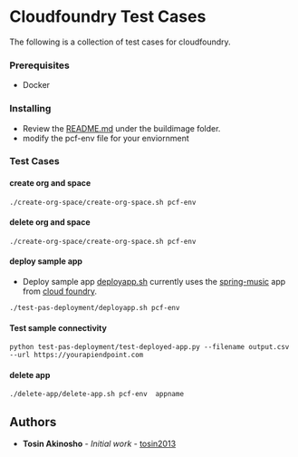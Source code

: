 # Cloudfoundry Test Cases

The following is a collection of test cases for cloudfoundry.

### Prerequisites

* Docker

### Installing

*  Review the [README.md](https://github.com/tosin2013/cloudfoundry-testcases/blob/master/buildimage/) under the buildimage folder.
* modify the pcf-env file for your enviornment

### Test Cases
#### create org and space
```
./create-org-space/create-org-space.sh pcf-env
```

#### delete org and space
```
./create-org-space/create-org-space.sh pcf-env
```
#### deploy sample app
* Deploy sample app [deployapp.sh](https://github.com/tosin2013/cloudfoundry-testcases/blob/master/test-pas-deployment/deployapp.sh) currently uses the [spring-music](https://github.com/cloudfoundry-samples/spring-music) app from [cloud foundry](https://github.com/cloudfoundry-samples/spring-music).
```
./test-pas-deployment/deployapp.sh pcf-env
```

#### Test sample connectivity
```
python test-pas-deployment/test-deployed-app.py --filename output.csv --url https://yourapiendpoint.com
```

#### delete app
```
./delete-app/delete-app.sh pcf-env  appname
```

## Authors

* **Tosin Akinosho** - *Initial work* - [tosin2013](https://github.com/tosin2013)
